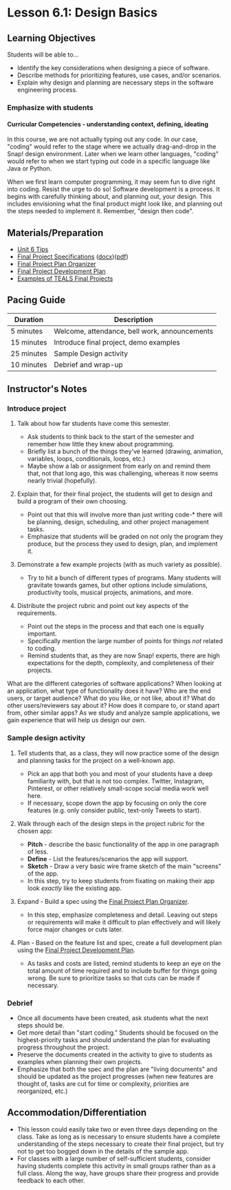 # Lesson 6.1: Design Basics

## Learning Objectives

Students will be able to...

* Identify the key considerations when designing a piece of software.
* Describe methods for prioritizing features, use cases, and/or scenarios.
* Explain why design and planning are necessary steps in the software engineering process.

### Emphasize with students

#### Curricular Competencies - understanding context, defining, ideating

In this course, we are not actually typing out any code.  In our case, "coding" would refer to the stage where we actually drag-and-drop in the Snap! design environment.   Later when we learn other languages, "coding" would refer to when we start typing out code in a specific language like Java or Python.

When we first learn computer programming, it may seem fun to dive right into coding.  Resist the urge to do so!
Software development is a process.  It begins with carefully thinking about, and planning out, your design.  This includes envisioning what the final product might look like, and planning out the steps needed to implement it.    Remember,  "design then code".  

## Materials/Preparation

* [Unit 6 Tips](unit_6_tips.md)
* [Final Project Specifications][] ([docx][])([pdf][])
* [Final Project Plan Organizer][]
* [Final Project Development Plan][]
* [Examples of TEALS Final Projects](https://youtu.be/aV6LFVXxd34)


## Pacing Guide

| Duration  | Description                                   |
| --------- | --------------------------------------------- |
| 5 minutes | Welcome, attendance, bell work, announcements |
| 15 minutes | Introduce final project, demo examples |
| 25 minutes | Sample Design activity |
| 10 minutes | Debrief and wrap-up|

## Instructor's Notes

### Introduce project

1. Talk about how far students have come this semester.

    * Ask students to think back to the start of the semester and remember how little they knew about programming.
    * Briefly list a bunch of the things they've learned (drawing, animation, variables, loops, conditionals, loops, etc.)
    * Maybe show a lab or assignment from early on and remind them that, not that long ago, this was challenging, whereas it now seems nearly trivial (hopefully).

2. Explain that, for their final project, the students will get to design and build a program of their own choosing.

    * Point out that this will involve more than just writing code-* there will be planning, design, scheduling, and other project management tasks.
    * Emphasize that students will be graded on not only the program they produce, but the process they used to design, plan, and implement it.

3. Demonstrate a few example projects (with as much variety as possible).
  
    * Try to hit a bunch of different types of programs.  Many students will gravitate towards games, but other options include simulations, productivity tools, musical projects, animations, and more.

4. Distribute the project rubric and point out key aspects of the requirements.

    * Point out the steps in the process and that each one is equally important.
    * Specifically mention the large number of points for things _not_ related to coding.
    * Remind students that, as they are now Snap! experts, there are high expectations for the depth, complexity, and completeness of their projects.

 What are the different categories of software applications?  When looking at an application, what type of functionality does it have?  Who are the end users, or target audience?  What do you like, or not like, about it?  What do other users/reviewers say about it?  How does it compare to, or stand apart from, other similar apps? As we study and analyze sample applications, we gain experience that will help us design our own.

### Sample design activity

1. Tell students that, as a class, they will now practice some of the design and planning tasks for the project on a well-known app.

    * Pick an app that both you and most of your students have a deep familiarity with, but that is not too complex.  Twitter, Instagram, Pinterest, or other relatively small-scope social media work well here.
    * If necessary, scope down the app by focusing on only the core features (e.g. only consider public, text-only Tweets to start).
2. Walk through each of the design steps in the project rubric for the chosen app:
    * **Pitch** - describe the basic functionality of the app in one paragraph of less.
    * **Define** - List the features/scenarios the app will support.
    * **Sketch** - Draw a very basic wire frame sketch of the main "screens" of the app.
    * In this step, try to keep students from fixating on making their app look _exactly_ like the existing app.

3. Expand - Build a spec using the [Final Project Plan Organizer][].

    * In this step, emphasize completeness and detail.  Leaving out steps or requirements will make it difficult to plan effectively and will likely force major changes or cuts later.

4. Plan - Based on the feature list and spec, create a full development plan using the [Final Project Development Plan][].

    * As tasks and costs are listed, remind students to keep an eye on the total amount of time required and to include buffer for things going wrong.  Be sure to prioritize tasks so that cuts can be made if necessary.

### Debrief

* Once all documents have been created, ask students what the next steps should be.
* Get more detail than "start coding."  Students should be focused on the highest-priority tasks and should understand the plan for evaluating progress throughout the project.
* Preserve the documents created in the activity to give to students as examples when planning their own projects.
* Emphasize that both the spec and the plan are "living documents" and should be updated as the project progresses (when new features are thought of, tasks are cut for time or complexity, priorities are reorganized, etc.)

## Accommodation/Differentiation

* This lesson could easily take two or even three days depending on the class.  Take as long as is necessary to ensure students have a complete understanding of the steps necessary to create their final project, but try not to get too bogged down in the details of the sample app.
* For classes with a large number of self-sufficient students, consider having students complete this activity in small groups rather than as a full class.  Along the way, have groups share their progress and provide feedback to each other.

[Final Project Plan Organizer]: https://github.com/TEALSK12/introduction-to-computer-science/blob/master/Unit%206%20Word/Final%20Project%20Plan%20Organizer.docx?raw=true
[Final Project Development Plan]: https://github.com/TEALSK12/introduction-to-computer-science/blob/master/Unit%206%20Word/Final%20Project%20Development%20Plan.docx?raw=true
[Final Project Specifications]: project_6.md
[docx]: https://github.com/TEALSK12/introduction-to-computer-science/blob/master/Projects/Projects%20Word/Project%206%20Final%20Project.docx?raw=true
[pdf]: https://github.com/TEALSK12/introduction-to-computer-science/blob/master/Projects/Projects%20PDF/Project%206%20Final%20Project.pdf?raw=true